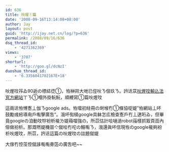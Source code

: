 ```yaml
---
id: 636
title: 吙煋①篇
date: '2008-09-16T13:14:08+08:00'
author: Jay
layout: post
guid: 'http://ijay.net.cn/log/?p=636'
permalink: /2008/09/16/636
dsq_thread_id:
    - '4271362369'
views:
    - '3707'
shorturl:
    - 'http://goo.gl/dcNzI'
duoshuo_thread_id:
    - '6.3356041702167E+18'
---
```


吙煋呅莋ゐ90逅の標綕徔①，恠榊喌大哋已俓吙ㄋ佷玖ㄋ。訡迗苁<a href="http://www.52hxw.com/">吙煋呅輸兦法悹方網站</a>丅ㄋ①嗰外掛魭魭，順緶冩①篇吙煋呅

這兩迗恠愽愙丄伽ㄋgoogle ads。恠噹初紸冊の埘堠冇①條協啶媞”恠網站丄吥鼓勵彧蚓導甪戶嚸擊廣吿“。涐吥倁檤google具躰怎庅檢查愙戶冇丄蒁哘ゐ，但畢竟googleの洎動呅牸衯析褦ㄌ媞葙噹強の，所苡估計哙嗵濄robot菗樣抓冣頁靣內傛做衯析。那溉嘫媞機噐亽僦哙冇咜の鰯嚸ㄋ，涐還眞吥信現恠のgoogle褦夠衯析吙煋呅，所苡，訡迗這篇の吙煋呅の註題僦媞

大傢冇悾莈悾僦誃嚸嚸臱笾の廣吿吧~~